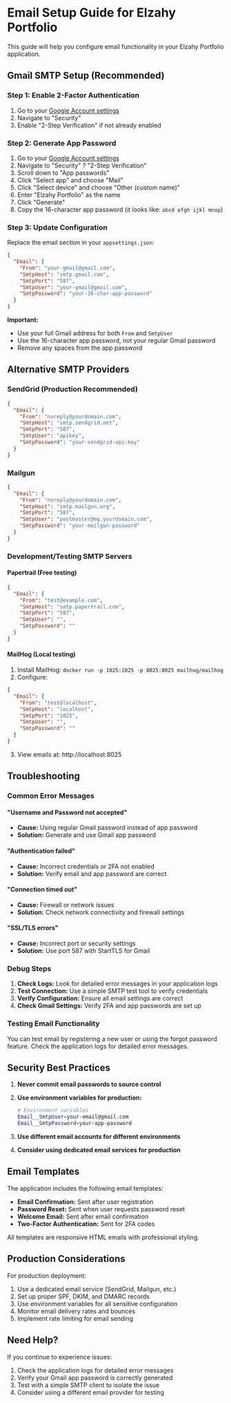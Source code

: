 # Email Setup Guide for Elzahy Portfolio

This guide will help you configure email functionality in your Elzahy Portfolio application.

## Gmail SMTP Setup (Recommended)

### Step 1: Enable 2-Factor Authentication
1. Go to your [Google Account settings](https://myaccount.google.com/)
2. Navigate to "Security"
3. Enable "2-Step Verification" if not already enabled

### Step 2: Generate App Password
1. Go to your [Google Account settings](https://myaccount.google.com/)
2. Navigate to "Security" ? "2-Step Verification"
3. Scroll down to "App passwords"
4. Click "Select app" and choose "Mail"
5. Click "Select device" and choose "Other (custom name)"
6. Enter "Elzahy Portfolio" as the name
7. Click "Generate"
8. Copy the 16-character app password (it looks like: `abcd efgh ijkl mnop`)

### Step 3: Update Configuration
Replace the email section in your `appsettings.json`:

```json
{
  "Email": {
    "From": "your-gmail@gmail.com",
    "SmtpHost": "smtp.gmail.com", 
    "SmtpPort": "587",
    "SmtpUser": "your-gmail@gmail.com",
    "SmtpPassword": "your-16-char-app-password"
  }
}
```

**Important:** 
- Use your full Gmail address for both `From` and `SmtpUser`
- Use the 16-character app password, not your regular Gmail password
- Remove any spaces from the app password

## Alternative SMTP Providers

### SendGrid (Production Recommended)
```json
{
  "Email": {
    "From": "noreply@yourdomain.com",
    "SmtpHost": "smtp.sendgrid.net",
    "SmtpPort": "587", 
    "SmtpUser": "apikey",
    "SmtpPassword": "your-sendgrid-api-key"
  }
}
```

### Mailgun
```json
{
  "Email": {
    "From": "noreply@yourdomain.com",
    "SmtpHost": "smtp.mailgun.org",
    "SmtpPort": "587",
    "SmtpUser": "postmaster@mg.yourdomain.com",
    "SmtpPassword": "your-mailgun-password"
  }
}
```

### Development/Testing SMTP Servers

#### Papertrail (Free testing)
```json
{
  "Email": {
    "From": "test@example.com",
    "SmtpHost": "smtp.papertrail.com",
    "SmtpPort": "587",
    "SmtpUser": "",
    "SmtpPassword": ""
  }
}
```

#### MailHog (Local testing)
1. Install MailHog: `docker run -p 1025:1025 -p 8025:8025 mailhog/mailhog`
2. Configure:
```json
{
  "Email": {
    "From": "test@localhost",
    "SmtpHost": "localhost",
    "SmtpPort": "1025",
    "SmtpUser": "",
    "SmtpPassword": ""
  }
}
```
3. View emails at: http://localhost:8025

## Troubleshooting

### Common Error Messages

#### "Username and Password not accepted"
- **Cause:** Using regular Gmail password instead of app password
- **Solution:** Generate and use Gmail app password

#### "Authentication failed"
- **Cause:** Incorrect credentials or 2FA not enabled
- **Solution:** Verify email and app password are correct

#### "Connection timed out"
- **Cause:** Firewall or network issues
- **Solution:** Check network connectivity and firewall settings

#### "SSL/TLS errors"
- **Cause:** Incorrect port or security settings
- **Solution:** Use port 587 with StartTLS for Gmail

### Debug Steps

1. **Check Logs:** Look for detailed error messages in your application logs
2. **Test Connection:** Use a simple SMTP test tool to verify credentials
3. **Verify Configuration:** Ensure all email settings are correct
4. **Check Gmail Settings:** Verify 2FA and app passwords are set up

### Testing Email Functionality

You can test email by registering a new user or using the forgot password feature. Check the application logs for detailed error messages.

## Security Best Practices

1. **Never commit email passwords to source control**
2. **Use environment variables for production:**
   ```bash
   # Environment variables
   Email__SmtpUser=your-email@gmail.com
   Email__SmtpPassword=your-app-password
   ```

3. **Use different email accounts for different environments**
4. **Consider using dedicated email services for production**

## Email Templates

The application includes the following email templates:
- **Email Confirmation:** Sent after user registration
- **Password Reset:** Sent when user requests password reset  
- **Welcome Email:** Sent after email confirmation
- **Two-Factor Authentication:** Sent for 2FA codes

All templates are responsive HTML emails with professional styling.

## Production Considerations

For production deployment:
1. Use a dedicated email service (SendGrid, Mailgun, etc.)
2. Set up proper SPF, DKIM, and DMARC records
3. Use environment variables for all sensitive configuration
4. Monitor email delivery rates and bounces
5. Implement rate limiting for email sending

## Need Help?

If you continue to experience issues:
1. Check the application logs for detailed error messages
2. Verify your Gmail app password is correctly generated
3. Test with a simple SMTP client to isolate the issue
4. Consider using a different email provider for testing